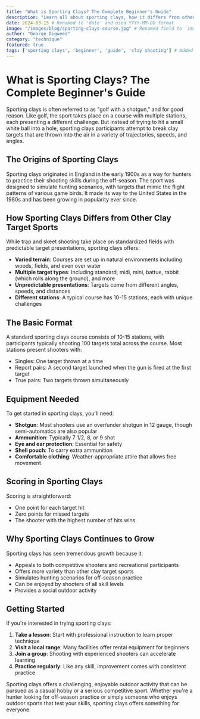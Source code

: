 ```yaml
---
title: "What is Sporting Clays? The Complete Beginner's Guide"
description: "Learn all about sporting clays, how it differs from other clay target sports, and what makes it one of the fastest growing shooting sports in America."
date: 2024-03-15 # Renamed to 'date' and used YYYY-MM-DD format
image: "/images/blog/sporting-clays-course.jpg" # Renamed field to 'image' to match schema
author: "George Digweed"
category: "technique"
featured: true
tags: ['sporting clays', 'beginner', 'guide', 'clay shooting'] # Added tags
---
```


# What is Sporting Clays? The Complete Beginner's Guide

Sporting clays is often referred to as "golf with a shotgun," and for good reason. Like golf, the sport takes place on a course with multiple stations, each presenting a different challenge. But instead of trying to hit a small white ball into a hole, sporting clays participants attempt to break clay targets that are thrown into the air in a variety of trajectories, speeds, and angles.

## The Origins of Sporting Clays

Sporting clays originated in England in the early 1900s as a way for hunters to practice their shooting skills during the off-season. The sport was designed to simulate hunting scenarios, with targets that mimic the flight patterns of various game birds. It made its way to the United States in the 1980s and has been growing in popularity ever since.

## How Sporting Clays Differs from Other Clay Target Sports

While trap and skeet shooting take place on standardized fields with predictable target presentations, sporting clays offers:

- **Varied terrain**: Courses are set up in natural environments including woods, fields, and even over water
- **Multiple target types**: Including standard, midi, mini, battue, rabbit (which rolls along the ground), and more
- **Unpredictable presentations**: Targets come from different angles, speeds, and distances
- **Different stations**: A typical course has 10-15 stations, each with unique challenges

## The Basic Format

A standard sporting clays course consists of 10-15 stations, with participants typically shooting 100 targets total across the course. Most stations present shooters with:

- Singles: One target thrown at a time
- Report pairs: A second target launched when the gun is fired at the first target
- True pairs: Two targets thrown simultaneously

## Equipment Needed

To get started in sporting clays, you'll need:

- **Shotgun**: Most shooters use an over/under shotgun in 12 gauge, though semi-automatics are also popular
- **Ammunition**: Typically 7 1/2, 8, or 9 shot
- **Eye and ear protection**: Essential for safety
- **Shell pouch**: To carry extra ammunition
- **Comfortable clothing**: Weather-appropriate attire that allows free movement

## Scoring in Sporting Clays

Scoring is straightforward:
- One point for each target hit
- Zero points for missed targets
- The shooter with the highest number of hits wins

## Why Sporting Clays Continues to Grow

Sporting clays has seen tremendous growth because it:
- Appeals to both competitive shooters and recreational participants
- Offers more variety than other clay target sports
- Simulates hunting scenarios for off-season practice
- Can be enjoyed by shooters of all skill levels
- Provides a social outdoor activity

## Getting Started

If you're interested in trying sporting clays:

1. **Take a lesson**: Start with professional instruction to learn proper technique
2. **Visit a local range**: Many facilities offer rental equipment for beginners
3. **Join a group**: Shooting with experienced shooters can accelerate learning
4. **Practice regularly**: Like any skill, improvement comes with consistent practice

Sporting clays offers a challenging, enjoyable outdoor activity that can be pursued as a casual hobby or a serious competitive sport. Whether you're a hunter looking for off-season practice or simply someone who enjoys outdoor sports that test your skills, sporting clays offers something for everyone.